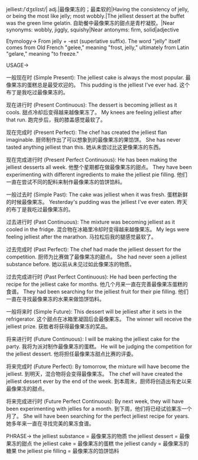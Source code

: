 jelliest:/ˈdʒɛliɪst/| adj.|最像果冻的；最柔软的|Having the consistency of jelly, or being the most like jelly; most wobbly.|The jelliest dessert at the buffet was the green lime gelatin.  自助餐中最像果冻的甜点是青柠凝胶。|Near synonyms:  wobbly, jiggly, squishy|Near antonyms: firm, solid|adjective


Etymology->
From jelly + -est (superlative suffix).  The word "jelly" itself comes from Old French "gelee," meaning "frost, jelly," ultimately from Latin "gelare," meaning "to freeze."


USAGE->

一般现在时 (Simple Present):
The jelliest cake is always the most popular.  最像果冻的蛋糕总是最受欢迎的。
This pudding is the jelliest I've ever had.  这个布丁是我吃过最像果冻的。


现在进行时 (Present Continuous):
The dessert is becoming jelliest as it cools.  甜点冷却后变得越来越像果冻了。
My knees are feeling jelliest after that run.  跑完步后，我的膝盖感觉最软了。


现在完成时 (Present Perfect):
The chef has created the jelliest flan imaginable.  厨师制作出了可以想象到的最像果冻的果馅饼。
She has never tasted anything jelliest than this. 她从未尝过比这更像果冻的东西。


现在完成进行时 (Present Perfect Continuous):
He has been making the jelliest desserts all week. 他整个星期都在做最像果冻的甜点。
They have been experimenting with different ingredients to make the jelliest pie filling. 他们一直在尝试不同的配料来制作最像果冻的馅饼馅料。


一般过去时 (Simple Past):
The cake was jelliest when it was fresh. 蛋糕新鲜的时候最像果冻。
Yesterday's pudding was the jelliest I've ever eaten. 昨天的布丁是我吃过最像果冻的。


过去进行时 (Past Continuous):
The mixture was becoming jelliest as it cooled in the fridge.  混合物在冰箱里冷却时变得越来越像果冻。
My legs were feeling jelliest after the marathon. 马拉松后我的腿感觉最软了。


过去完成时 (Past Perfect):
The chef had made the jelliest dessert for the competition. 厨师为比赛做了最像果冻的甜点。
She had never seen a jelliest substance before.  她以前从未见过如此像果冻的物质。


过去完成进行时 (Past Perfect Continuous):
He had been perfecting the recipe for the jelliest cake for months.  他几个月来一直在完善最像果冻蛋糕的食谱。
They had been searching for the jelliest fruit for their pie filling. 他们一直在寻找最像果冻的水果来做馅饼馅料。


一般将来时 (Simple Future):
This dessert will be jelliest after it sets in the refrigerator.  这个甜点在冰箱里凝固后会最像果冻。
The winner will receive the jelliest prize. 获胜者将获得最像果冻的奖品。


将来进行时 (Future Continuous):
I will be making the jelliest cake for the party. 我将为派对制作最像果冻的蛋糕。
He will be judging the competition for the jelliest dessert. 他将担任最像果冻甜点比赛的评委。


将来完成时 (Future Perfect):
By tomorrow, the mixture will have become the jelliest. 到明天，混合物将会变得最像果冻。
The chef will have created the jelliest dessert ever by the end of the week.  到本周末，厨师将创造出有史以来最像果冻的甜点。


将来完成进行时 (Future Perfect Continuous):
By next week, they will have been experimenting with jellies for a month.  到下周，他们将已经试验果冻一个月了。
She will have been searching for the perfect jelliest recipe for years.  她多年来一直在寻找完美的果冻食谱。




PHRASE->
the jelliest substance = 最像果冻的物质
the jelliest dessert = 最像果冻的甜点
the jelliest cake = 最像果冻的蛋糕
the jelliest candy = 最像果冻的糖果
the jelliest pie filling = 最像果冻的馅饼馅料
